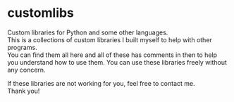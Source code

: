 # customlibs
Custom libraries for Python and some other languages.  
This is a collections of custom libraries I built myself to help with other programs.  
You can find them all here and all of these has comments in then to help you understand how to use them.
You can use these libraries freely without any concern.

If these libraries are not working for you, feel free to contact me.  
Thank you!

